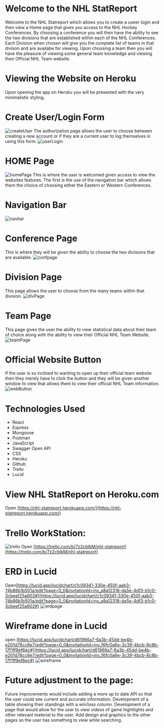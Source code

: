 # Welcome to the NHL StatReport

Welcome to the NHL Statreport which allows you to create a useer login and then view a Home page that gives you access to the NHL Hockey Conferences.  By choosing a conference you will then have the ability to see the two divisions that are established within each of the NHL Conferences.  Each Division when chosen will give you the complete list of teams in that divison and are availabe for viewing.  Upon choosing a team then you will have the pleasure of viewing some general team knowledge and viewing their Official NHL Team website.

# Viewing the Website on Heroku

Upon opening the app on Heroku you will be presented with the very minimalistic styling.
# Create User/Login Form
![createUser](./src/Images/Screenshots/createUser.png)
The authorization page allows the user to choose between creating a new account or if they are a current user to log themselves in using this form:
![userLogin](./src/Images/Screenshots/userLogin.png)

# HOME Page
![homePage](./src/Images/Screenshots/homePage.png)
This is where the user is welcomed given access to view the websites features.
The first is the use of the navigation bar which allows them the choice of choosing either the Eastern or Western Conferences.
# Navigation Bar
![navbar](./src/Images/Screenshots/navbar.png)

# Conference Page
This is where they will be given the ability to choose the two divisions that are available.
![confpage](./src/Images/Screenshots/confpage.png)

# Division Page
This page allows the user to choose from the many teams within that division.
![divPage](./src/Images/Screenshots/divPage.png)

# Team Page
This page gives the user the ability to view statistical data about their team of choice along with the ability to view their Official NHL Team Website.
![teamPage](./src/Images/Screenshots/teamPage.png)

# Official Website Button
If the user is so inclined to wanting to open up their official team website then they merely have to click the button and they will be given another window to view that allows them to view their official NHL Team information.
![webButton](./src/Images/Screenshots/webButton.png)

# Technologies Used
* React
* Express
* Mongoose
* Postman
* JavaScript 
* Swagger Open API
* CSS
* Heroku
* Github
* Trello
* Lucid


# View NHL StatReport on Heroku.com
Open [https://nhl-statreport.herokuapp.com/](https://nhl-statreport.herokuapp.com/)


# Trello WorkStation:
![trello](./src/Images/Screenshots/trello.png)
Open [https://trello.com/b/7z2cblbM/nhl-statreport](https://trello.com/b/7z2cblbM/nhl-statreport)

# ERD in Lucid
Open[https://lucid.app/lucidchart/c1c09341-330e-450f-aab3-74b86b1b501a/edit?page=0_0&invitationId=inv_a8a12318-da5e-4df3-b1c0-3cbeef25a602#](https://lucid.app/lucidchart/c1c09341-330e-450f-aab3-74b86b1b501a/edit?page=0_0&invitationId=inv_a8a12318-da5e-4df3-b1c0-3cbeef25a602#)
![erdpage](./src/Images/Screenshots/erdpage.png)

# Wireframe done in Lucid
open [https://lucid.app/lucidchart/d61966a7-6a3b-45dd-be4b-e201d78cc6e7/edit?page=0_0&invitationId=inv_f6fc0a6e-3c39-4bcb-8c8b-17f1ff9ef6ec#](https://lucid.app/lucidchart/d61966a7-6a3b-45dd-be4b-e201d78cc6e7/edit?page=0_0&invitationId=inv_f6fc0a6e-3c39-4bcb-8c8b-17f1ff9ef6ec#)
![wireframe](./src/Images/Screenshots/wireframe.png)

# Future adjustment to the page:
Future improvements would include adding a more up to date API so that the user could see current and accurate information.
Development of a table showing their standings with a win/loss column.
Development of a page that would allow for the user to view videos of game hightlights and other relevant material to the user.
Add design and graphics to the other pages so the user has something to view while searching.
